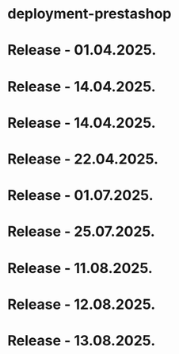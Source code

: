 # deployment-prestashop
# Release - 01.04.2025.
# Release - 14.04.2025.
# Release - 14.04.2025.
# Release - 22.04.2025.
# Release - 01.07.2025.
# Release - 25.07.2025.
# Release - 11.08.2025.
# Release - 12.08.2025.
# Release - 13.08.2025.
